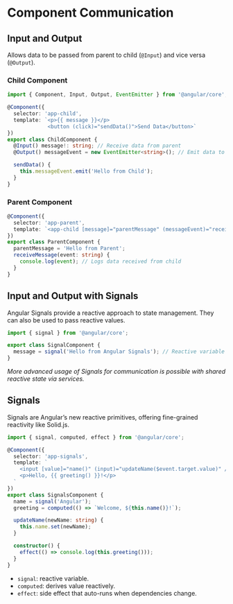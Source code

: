 # Component Communication

## Input and Output
Allows data to be passed from parent to child (`@Input`) and vice versa (`@Output`).

### Child Component
```typescript
import { Component, Input, Output, EventEmitter } from '@angular/core';

@Component({
  selector: 'app-child',
  template: `<p>{{ message }}</p>
             <button (click)="sendData()">Send Data</button>`
})
export class ChildComponent {
  @Input() message!: string; // Receive data from parent
  @Output() messageEvent = new EventEmitter<string>(); // Emit data to parent

  sendData() {
    this.messageEvent.emit('Hello from Child');
  }
}
```

### Parent Component
```typescript
@Component({
  selector: 'app-parent',
  template: `<app-child [message]="parentMessage" (messageEvent)="receiveMessage($event)"></app-child>`
})
export class ParentComponent {
  parentMessage = 'Hello from Parent';
  receiveMessage(event: string) {
    console.log(event); // Logs data received from child
  }
}
```

## Input and Output with Signals
Angular Signals provide a reactive approach to state management. They can also be used to pass reactive values.

```typescript
import { signal } from '@angular/core';

export class SignalComponent {
  message = signal('Hello from Angular Signals'); // Reactive variable
}
```

*More advanced usage of Signals for communication is possible with shared reactive state via services.*

## Signals
Signals are Angular’s new reactive primitives, offering fine-grained reactivity like Solid.js.

```typescript
import { signal, computed, effect } from '@angular/core';

@Component({
  selector: 'app-signals',
  template: `
    <input [value]="name()" (input)="updateName($event.target.value)" />
    <p>Hello, {{ greeting() }}!</p>
  `
})
export class SignalsComponent {
  name = signal('Angular');
  greeting = computed(() => `Welcome, ${this.name()}!`);

  updateName(newName: string) {
    this.name.set(newName);
  }

  constructor() {
    effect(() => console.log(this.greeting()));
  }
}
```

- `signal`: reactive variable.
- `computed`: derives value reactively.
- `effect`: side effect that auto-runs when dependencies change.